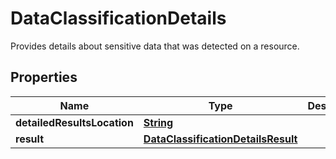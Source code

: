 

# DataClassificationDetails

Provides details about sensitive data that was detected on a resource.

## Properties

| Name | Type | Description | Notes |
|------------ | ------------- | ------------- | -------------|
|**detailedResultsLocation** | [**String**](String.md) |  |  [optional] |
|**result** | [**DataClassificationDetailsResult**](DataClassificationDetailsResult.md) |  |  [optional] |



